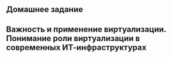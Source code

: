 ## Домашнее задание 
## Важность и применение виртуализации. Понимание роли виртуализации в современных ИТ-инфраструктурах